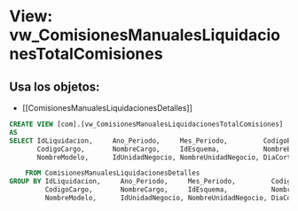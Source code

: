 # View: vw_ComisionesManualesLiquidacionesTotalComisiones

## Usa los objetos:
- [[ComisionesManualesLiquidacionesDetalles]]

```sql
CREATE VIEW [com].[vw_ComisionesManualesLiquidacionesTotalComisiones]
AS
SELECT IdLiquidacion,     Ano_Periodo,     Mes_Periodo,         CodigoEmpleado,    NombreEmpleado,
	   CodigoCargo,       NombreCargo,     IdEsquema,           NombreEsquema,     IdComisionModelo,
	   NombreModelo,      IdUnidadNegocio, NombreUnidadNegocio, DiaCorte,          SUM(Comision) ComisionTotal

	FROM ComisionesManualesLiquidacionesDetalles
GROUP BY IdLiquidacion,     Ano_Periodo,     Mes_Periodo,         CodigoEmpleado,    NombreEmpleado,
	     CodigoCargo,       NombreCargo,     IdEsquema,           NombreEsquema,     IdComisionModelo,
	     NombreModelo,      IdUnidadNegocio, NombreUnidadNegocio, DiaCorte 

```
